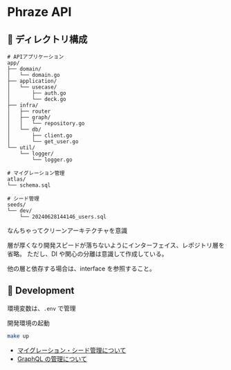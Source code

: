 # Phraze API

## 📂 ディレクトリ構成

```tree
# APIアプリケーション
app/
├── domain/
│   └── domain.go
├── application/
│   └── usecase/
│       ├── auth.go
│       └── deck.go
├── infra/
│   ├── router
│   ├── graph/
│   │   └── repository.go
│   └── db/
│       ├── client.go
│       └── get_user.go
└── util/
    └── logger/
        └── logger.go

# マイグレーション管理
atlas/
└── schema.sql

# シード管理
seeds/
└── dev/
    └── 20240628144146_users.sql
```

なんちゃってクリーンアーキテクチャを意識

層が厚くなり開発スピードが落ちないようにインターフェイス、レポジトリ層を省略。
ただし、DI や関心の分離は意識して作成している。

他の層と依存する場合は、interface を参照すること。

## 🔧 Development

環境変数は、`.env` で管理

開発環境の起動

```bash
make up
```

- [マイグレーション・シード管理について](./atlas/)
- [GraphQL の管理について](./app/infra/graph/)
